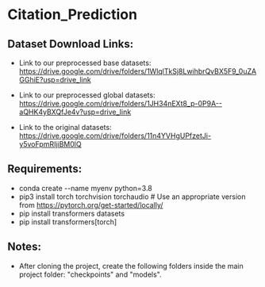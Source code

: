 # Citation_Prediction

## Dataset Download Links:
- Link to our preprocessed base datasets: https://drive.google.com/drive/folders/1WlqlTkSj8LwihbrQvBX5F9_0uZAGGhiE?usp=drive_link

- Link to our preprocessed global datasets: https://drive.google.com/drive/folders/1JH34nEXt8_p-0P9A--aQHK4yBXQfJe4v?usp=drive_link

- Link to the original datasets: https://drive.google.com/drive/folders/11n4YVHgUPfzetJi-y5voFpmRIjiBM0lQ

## Requirements:

- conda create --name myenv python=3.8
- pip3 install torch torchvision torchaudio   # Use an appropriate version from https://pytorch.org/get-started/locally/
- pip install transformers datasets
- pip install transformers[torch]

## Notes:

- After cloning the project, create the following folders inside the main project folder: "checkpoints" and "models".
